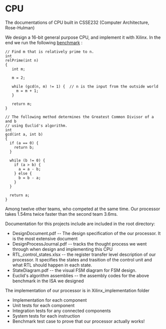 # CPU
The documentations of CPU built in CSSE232 (Computer Architecture, Rose-Hulman)

We design a 16-bit general purpose CPU, and implement it with Xilinx.
In the end we run the following [benchmark](http://dystopiancode.blogspot.com/2012/08/euclids-gcd-algorithm-in-ansi-c.html)
:
```
// Find m that is relatively prime to n.
int
relPrime(int n)
{
   int m;

   m = 2;

   while (gcd(n, m) != 1) {  // n is the input from the outside world
     m = m + 1;
   }

   return m;
}
   
// The following method determines the Greatest Common Divisor of a and b
// using Euclid's algorithm.
int
gcd(int a, int b)
{
  if (a == 0) {
    return b;
  }

  while (b != 0) {
    if (a > b) {
      a = a - b;
    } else {
      b = b - a;
    }
  }

  return a;
}
```
Among twelve other teams, who competed at the same time. Our processor takes 1.54ms twice faster than the second team 3.6ms.


Documentation for this projects include are included in the root directory:

  * DesignDocument.pdf -- The design specification of the our processor. It is the most extensive document
  * DesignProcessJournal.pdf -- tracks the thought process we went through when design and implementing this CPU
  * RTL_control_states.xlsx -- the register transfer level description of our processor. It specifies the states and trasition of the control unit and what RTL should happen in each state.
  * StateDiagram.pdf -- the visual FSM diagram for FSM design. 
  * Euclid's algorithm assemblies -- the assembly codes for the above benchmark in the ISA we designed
  
The implementation of our processor is in Xilinx_implementation folder
  * Implementation for each component
  * Unit tests for each component
  * Integration tests for any connected components
  * System tests for each instruction
  * Benchmark test case to prove that our processor actually works!
  
